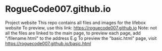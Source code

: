 # RogueCode007.github.io
Project website
This repo contains all files and images for the lifebox website
To preview, use this link: https://roguecode007.github.io
Note: not all the files are linked to the main page, to preview each page, add "/filename.html" to the address
E.g To preview the "basic.html" page, visit https://roguecode007.github.io/basic.html
